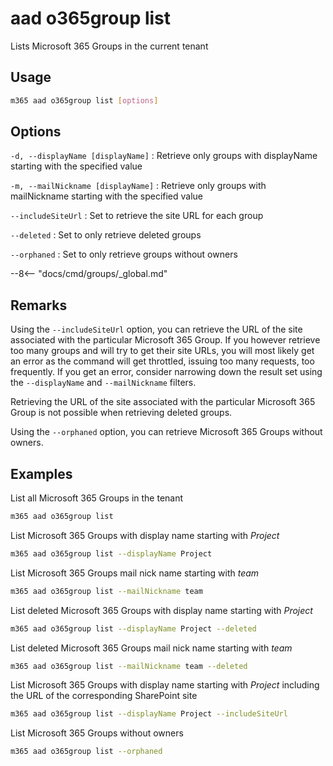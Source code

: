 # aad o365group list

Lists Microsoft 365 Groups in the current tenant

## Usage

```sh
m365 aad o365group list [options]
```

## Options

`-d, --displayName [displayName]`
: Retrieve only groups with displayName starting with the specified value

`-m, --mailNickname [displayName]`
: Retrieve only groups with mailNickname starting with the specified value

`--includeSiteUrl`
: Set to retrieve the site URL for each group

`--deleted`
: Set to only retrieve deleted groups

`--orphaned`
: Set to only retrieve groups without owners

--8<-- "docs/cmd/groups/_global.md"

## Remarks

Using the `--includeSiteUrl` option, you can retrieve the URL of the site associated with the particular Microsoft 365 Group. If you however retrieve too many groups and will try to get their site URLs, you will most likely get an error as the command will get throttled, issuing too many requests, too frequently. If you get an error, consider narrowing down the result set using the `--displayName` and `--mailNickname` filters.

Retrieving the URL of the site associated with the particular Microsoft 365 Group is not possible when retrieving deleted groups.

Using the `--orphaned` option, you can retrieve Microsoft 365 Groups without owners.

## Examples

List all Microsoft 365 Groups in the tenant

```sh
m365 aad o365group list
```

List Microsoft 365 Groups with display name starting with _Project_

```sh
m365 aad o365group list --displayName Project
```

List Microsoft 365 Groups mail nick name starting with _team_

```sh
m365 aad o365group list --mailNickname team
```

List deleted Microsoft 365 Groups with display name starting with _Project_

```sh
m365 aad o365group list --displayName Project --deleted
```

List deleted Microsoft 365 Groups mail nick name starting with _team_

```sh
m365 aad o365group list --mailNickname team --deleted
```

List Microsoft 365 Groups with display name starting with _Project_ including
the URL of the corresponding SharePoint site

```sh
m365 aad o365group list --displayName Project --includeSiteUrl
```

List Microsoft 365 Groups without owners

```sh
m365 aad o365group list --orphaned
```
